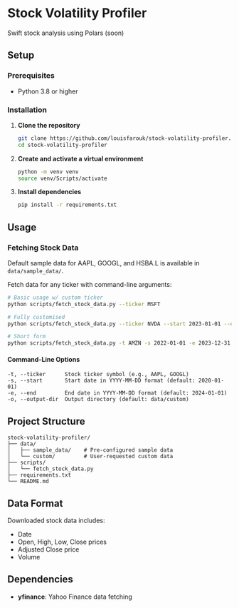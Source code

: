 # Stock Volatility Profiler
Swift stock analysis using Polars (soon)

## Setup

### Prerequisites
- Python 3.8 or higher

### Installation
1. **Clone the repository**
   ```bash 
   git clone https://github.com/louisfarouk/stock-volatility-profiler.git
   cd stock-volatility-profiler
   ```

2. **Create and activate a virtual environment**
   ```bash 
   python -m venv venv
   source venv/Scripts/activate
   ```

3. **Install dependencies**
   ```bash
   pip install -r requirements.txt
   ```

## Usage

### Fetching Stock Data

Default sample data for AAPL, GOOGL, and HSBA.L is available in `data/sample_data/`.

Fetch data for any ticker with command-line arguments:

```bash
# Basic usage w/ custom ticker
python scripts/fetch_stock_data.py --ticker MSFT

# Fully customised
python scripts/fetch_stock_data.py --ticker NVDA --start 2023-01-01 --end 2024-01-01 --output-dir data/my_stocks

# Short form
python scripts/fetch_stock_data.py -t AMZN -s 2022-01-01 -e 2023-12-31 -o data/tech_stocks
```

#### Command-Line Options
```
-t, --ticker      Stock ticker symbol (e.g., AAPL, GOOGL)
-s, --start       Start date in YYYY-MM-DD format (default: 2020-01-01)
-e, --end         End date in YYYY-MM-DD format (default: 2024-01-01)
-o, --output-dir  Output directory (default: data/custom)
```

## Project Structure
```
stock-volatility-profiler/
├── data/
│   ├── sample_data/    # Pre-configured sample data
│   └── custom/         # User-requested custom data
├── scripts/
│   └── fetch_stock_data.py
├── requirements.txt
└── README.md
```

## Data Format
Downloaded stock data includes:
- Date
- Open, High, Low, Close prices
- Adjusted Close price
- Volume

## Dependencies
- **yfinance**: Yahoo Finance data fetching
